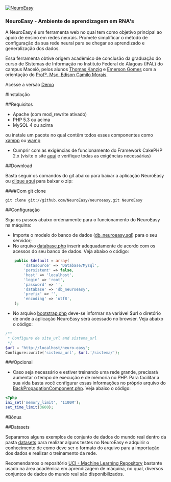 
[![NeuroEasy](http://thomaskanzig.com/dev/neuro-easy/img/neuro-easy.png)](http://thomaskanzig.com/dev/neuro-easy/)

### NeuroEasy - Ambiente de aprendizagem em RNA's

A NeuroEasy é um ferramenta web no qual tem como objetivo principal ao apoio de ensino em redes neurais. Promete simplificar o método de configuração da sua rede neural para se chegar ao aprendizado e generalização dos dados.

Essa ferramenta obtive origem acadêmico de conclusão da graduação do curso de Sistemas de Informação no Instituto Federal de Alagoas (IFAL) do campus Maceió, pelos alunos [Thomas Kanzig](https://www.facebook.com/thomas.kanzig) e [Emerson Gomes](https://www.facebook.com/emersonpgomes) com a orientação do [Profº. Msc. Edison Camilo Morais](https://www.facebook.com/edison.camilo.56). 

Acesse a versão [Demo](http://thomaskanzig.com/dev/neuro-easy/)

#Instalação

##Requisitos

* Apache (com mod_rewrite ativado)
* PHP 5.3 ou acima
* MySQL 4 ou acima

ou instale um pacote no qual contêm todos esses componentes como [xampp](https://www.apachefriends.org/pt_br/index.html) ou [wamp](http://www.wampserver.com/en/)

* Cumprir com as exigências de funcionamento do Framework CakePHP 2.x (visite o site [aqui](http://book.cakephp.org/2.0/en/installation.html#requirements) e verifique todas as exigências necessárias)

##Download

Basta seguir os comandos do git abaixo para baixar a aplicação NeuroEasy ou [clique aqui](https://github.com/NeuroEasy/neuroeasy/archive/master.zip) para baixar o zip:

####Com git clone

	git clone git://github.com/NeuroEasy/neuroeasy.git NeuroEasy

##Configuração

Siga os passos abaixo ordenamente para o funcionamento do NeuroEasy na máquina:

* Importe o modelo do banco de dados ([db_neuroeasy.sql](https://github.com/NeuroEasy/neuroeasy/blob/master/sql/db_neuroeasy.sql)) para o seu servidor;
* No arquivo [database.php](https://github.com/NeuroEasy/neuroeasy/blob/master/app/Config/database.php) inserir adequadamente de acordo com os acessos do seu banco de dados. Veja abaixo o código:

```php
	public $default = array(
		'datasource' => 'Database/Mysql',
		'persistent' => false,
		'host' => 'localhost',
		'login' => 'root',
		'password' => '',
		'database' => 'db_neuroeasy',
		'prefix' => '',
		'encoding' => 'utf8',
	);
```

* No arquivo [bootstrap.php](https://github.com/NeuroEasy/neuroeasy/blob/master/app/Config/bootstrap.php) deve-se informar na variável $url o diretório de onde a aplicação NeuroEasy será acessado no browser. Veja abaixo o código:

```php
/**
 * Configure de site_url and sistema_url
 */
$url = "http://localhost/neuro-easy";
Configure::write('sistema_url', $url.'/sistema/');
```

###Opcional
* Caso seja necessário e estiver treinando uma rede grande, precisará aumentar o tempo de execução e de mémoria no PHP. Para facilitar a sua vida basta você configurar essas informações no próprio arquivo do [BackPropagationComponent.php](https://github.com/NeuroEasy/neuroeasy/blob/master/app/Plugin/NeuralNetwork/Controller/Component/BackPropagationComponent.php). Veja abaixo o código:


```php
<?php
ini_set('memory_limit', '1100M'); 
set_time_limit(3600);
```

#Bônus

##Datasets

Separamos alguns exemplos de conjunto de dados do mundo real dentro da pasta [datasets](https://github.com/NeuroEasy/neuroeasy/tree/master/datasets) para realizar alguns testes no NeuroEasy e adquirir o conhecimento de como deve ser o formato do arquivo para a importação dos dados e realizar o treinamento da rede.

Recomendamos o repositório [UCI - Machine Learning Repository](http://archive.ics.uci.edu/ml/) bastante usado na área acadêmica em aprendizagem de máquina, no qual, diversos conjuntos de dados do mundo real são disponibilizados.

